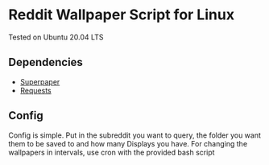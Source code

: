 # Reddit Wallpaper Script for Linux

Tested on Ubuntu 20.04 LTS

## Dependencies

- [Superpaper](https://github.com/hhannine/superpaper)
- [Requests](https://requests.readthedocs.io/en/master/)

## Config

Config is simple.
Put in the subreddit you want to query, the folder you want them to be saved to and how many Displays you have.
For changing the wallpapers in intervals, use cron with the provided bash script
